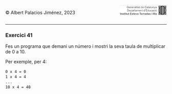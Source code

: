 <div style="display: flex; width: 100%;">
    <div style="flex: 1; padding: 0px;">
        <p>© Albert Palacios Jiménez, 2023</p>
    </div>
    <div style="flex: 1; padding: 0px; text-align: right;">
        <img src="../../assets/ieti.png" height="32" alt="Logo de IETI" style="max-height: 32px;">
    </div>
</div>
<hr/>

### Exercici 41

Fes un programa que demani un número i mostri la seva taula de multiplicar de 0 a 10.

Per exemple, per 4:
```text
0 x 4 = 0
1 x 4 = 4
...
10 x 4 = 40
``````

